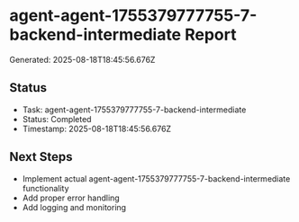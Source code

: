 # agent-agent-1755379777755-7-backend-intermediate Report

Generated: 2025-08-18T18:45:56.676Z

## Status
- Task: agent-agent-1755379777755-7-backend-intermediate
- Status: Completed
- Timestamp: 2025-08-18T18:45:56.676Z

## Next Steps
- Implement actual agent-agent-1755379777755-7-backend-intermediate functionality
- Add proper error handling
- Add logging and monitoring
